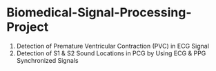 # Biomedical-Signal-Processing-Project

1. Detection of Premature Ventricular Contraction (PVC) in ECG Signal
2. Detection of S1 & S2 Sound Locations in PCG by Using ECG & PPG Synchronized Signals
